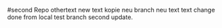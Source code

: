 #second Repo
othertext
new text kopie
neu branch
neu text text
change done from local test branch second update.

